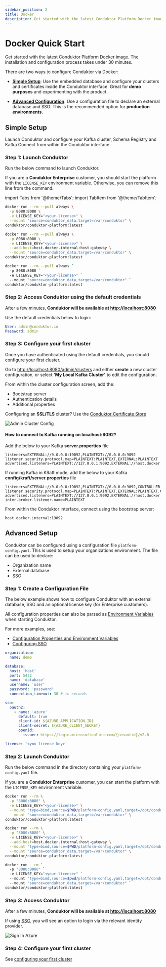 ```yaml
---
sidebar_position: 2
title: Docker
description: Get started with the latest Conduktor Platform Docker image in just a few minutes.
---
```


# Docker Quick Start

Get started with the latest Conduktor Platform Docker image. The installation and configuration process takes under 30 minutes.

There are two ways to configure Conduktor via Docker:

- [**Simple Setup**](#simple-setup): Use the embedded database and configure your clusters and certificates inside the Conduktor interface. Great for **demo purposes** and experimenting with the product.

- [**Advanced Configuration**](#advanced-setup): Use a configuration file to declare an external database and SSO. This is the recommended option for **production environments**.

## Simple Setup

Launch Conduktor and configure your Kafka cluster, Schema Registry and Kafka Connect from within the Conduktor interface.

### Step 1: Launch Conduktor

Run the below command to launch Conduktor.

If you are a **Conduktor Enterprise** customer, you should start the platform with the `LICENSE_KEY` environment variable. Otherwise, you can remove this line from the command.

import Tabs from '@theme/Tabs'; import TabItem from '@theme/TabItem';

<Tabs>
<TabItem value="MacOS" label="MacOS">

```bash
docker run --rm --pull always \
  -p 8080:8080 \
  -e LICENSE_KEY="<your-license>" \
  --mount "source=conduktor_data,target=/var/conduktor" \
conduktor/conduktor-platform:latest
```

</TabItem>
<TabItem value="Linux" label="Linux">

```bash
docker run --rm --pull always \
  -p 8080:8080 \
  -e LICENSE_KEY="<your-license>" \
  --add-host=host.docker.internal:host-gateway \
  --mount "source=conduktor_data,target=/var/conduktor" \
conduktor/conduktor-platform:latest
```

</TabItem>
<TabItem value="Windows" label="Windows">

```bash
docker run --rm --pull always `
  -p 8080:8080 `
  -e LICENSE_KEY="<your-license>" `
  --mount "source=conduktor_data,target=/var/conduktor" `
conduktor/conduktor-platform:latest
```

</TabItem>
</Tabs>

### Step 2: Access Conduktor using the default credentials

After a few minutes, **Conduktor will be available at [http://localhost:8080](http://localhost:8080)**

Use the default credentials below to login:

```yaml
User: admin@conduktor.io
Password: admin
```

### Step 3: Configure your first cluster

Once you have authenticated using the default credentials, you should configure your first cluster.

Go to [http://localhost:8080/admin/clusters](http://localhost:8080/admin/clusters) and either **create** a new cluster configuration, or select **'My Local Kafka Cluster'** to edit the configuration.

From within the cluster configuration screen, add the:

- Bootstrap server
- Authentication details
- Additional properties

Configuring an **SSL/TLS** cluster? Use the [Conduktor Certificate Store](../../configuration/ssl-tls-configuration.md#using-the-conduktor-certificate-store)

![Admin Cluster Config](/img/get-started/admin-cluster-config.png)

#### How to connect to Kafka running on localhost:9092?

Add the below to your Kafka **server.properties** file

```
listeners=EXTERNAL://0.0.0.0:19092,PLAINTEXT://0.0.0.0:9092
listener.security.protocol.map=PLAINTEXT:PLAINTEXT,EXTERNAL:PLAINTEXT
advertised.listeners=PLAINTEXT://127.0.0.1:9092,EXTERNAL://host.docker.internal:19092
```

If running Kafka in KRaft mode, add the below to your Kafka **config/kraft/server.properties** file

```
listeners=EXTERNAL://0.0.0.0:19092,PLAINTEXT://0.0.0.0:9092,CONTROLLER://:9093
listener.security.protocol.map=PLAINTEXT:PLAINTEXT,EXTERNAL:PLAINTEXT,CONTROLLER:PLAINTEXT
advertised.listeners=PLAINTEXT://127.0.0.1:9092,EXTERNAL://host.docker.internal:19092
inter.broker.listener.name=PLAINTEXT
```

From within the Conduktor interface, connect using the bootstrap server:

`host.docker.internal:19092`

## Advanced Setup

Conduktor can be configured using a configuration file `platform-config.yaml`. This is used to setup your organizations environment. The file can be used to declare:

- Organization name
- External database
- SSO

### Step 1: Create a Configuration File

The below example shows how to configure Conduktor with an external database, SSO and an optional license key (for Enterprise customers).

All configuration properties can also be parsed as [Environment Variables](/platform/configuration/env-variables/) when starting Conduktor.

For more examples, see:

- [Configuration Properties and Environment Variables](/platform/configuration/env-variables/)
- [Configuring SSO](/platform/configuration/user-authentication/)

```yaml
organization:
  name: demo

database:
  host: 'host'
  port: 5432
  name: 'database'
  username: 'user'
  password: 'password'
  connection_timeout: 30 # in seconds

sso:
  oauth2:
    - name: 'azure'
      default: true
      client-id: ${AZURE_APPLICATION_ID}
      client-secret: ${AZURE_CLIENT_SECRET}
      openid:
        issuer: https://login.microsoftonline.com/{tenantid}/v2.0

license: '<you license key>'
```

### Step 2: Launch Conduktor

Run the below command in the directory containing your `platform-config.yaml` file.

If you are a **Conduktor Enterprise** customer, you can start the platform with the `LICENSE_KEY` environment variable.

<Tabs>
<TabItem value="MacOS" label="MacOS">

```bash
docker run --rm \
  -p "8080:8080" \
  -e LICENSE_KEY="<your-license>" \
  --mount "type=bind,source=$PWD/platform-config.yaml,target=/opt/conduktor/default-platform-config.yaml" \
  --mount "source=conduktor_data,target=/var/conduktor" \
conduktor/conduktor-platform:latest
```

</TabItem>
<TabItem value="Linux" label="Linux">

```bash
docker run --rm \
  -p "8080:8080" \
  -e LICENSE_KEY="<your-license>" \
  --add-host=host.docker.internal:host-gateway \
  --mount "type=bind,source=$PWD/platform-config.yaml,target=/opt/conduktor/default-platform-config.yaml" \
  --mount "source=conduktor_data,target=/var/conduktor" \
conduktor/conduktor-platform:latest
```

</TabItem>
<TabItem value="Windows" label="Windows">

```bash
docker run --rm `
  -p "8080:8080" `
  -e LICENSE_KEY="<your-license>" `
  --mount "type=bind,source=$pwd/platform-config.yaml,target=/opt/conduktor/default-platform-config.yaml" `
  --mount "source=conduktor_data,target=/var/conduktor" `
conduktor/conduktor-platform:latest
```

</TabItem>
</Tabs>

### Step 3: Access Conduktor

After a few minutes, **Conduktor will be available at [http://localhost:8080](http://localhost:8080)**

If using [SSO](/platform/configuration/user-authentication/), you will see an option to login via the relevant identity provider.

![Sign In Azure](/img/get-started/azure-start.png)

### Step 4: Configure your first cluster

See [configuring your first cluster](#step-3-configure-your-first-cluster)
